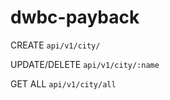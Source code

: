 # dwbc-payback

CREATE
`api/v1/city/`

UPDATE/DELETE
`api/v1/city/:name`

GET ALL
`api/v1/city/all`
